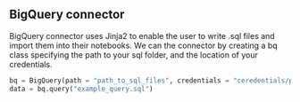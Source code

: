 ## BigQuery connector

BigQuery connector uses Jinja2 to enable the user to write .sql files and import them into their notebooks. We can the connector by creating a bq class specifying the path to your sql folder, and the location of your credentials.

```python
bq = BigQuery(path = "path_to_sql_files", credentials = "ceredentials/path")
data = bq.query("example_query.sql")
```
